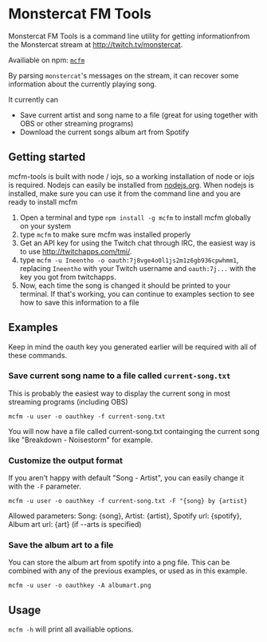 # Monstercat FM Tools
Monstercat FM Tools is a command line utility for getting informationfrom the
Monstercat stream at http://twitch.tv/monstercat.

Availiable on npm: [`mcfm`](https://www.npmjs.com/package/mcfm)

By parsing `monstercat`'s messages on the stream, it can recover some information about the currently playing song.

It currently can
- Save current artist and song name to a file (great for using together with OBS or other streaming programs)
- Download the current songs album art from Spotify

## Getting started
mcfm-tools is built with node / iojs, so a working installation of node or iojs is required. Nodejs can easily be
installed from [nodejs.org](https://nodejs.org/). When nodejs is installed, make sure you can use it from the command
line and you are ready to install mcfm

1. Open a terminal and type `npm install -g mcfm` to install mcfm globally on your system
2. type `mcfm` to make sure mcfm was installed properly
3. Get an API key for using the Twitch chat through IRC, the easiest way is to use http://twitchapps.com/tmi/.
4. type `mcfm -u Ineentho -o oauth:7j8vge4o0l1js2m1z6gb936cpwhmm1`, replacing `Ineentho` with your Twitch username
and `oauth:7j...` with the key you got from twitchapps.
5. Now, each time the song is changed it should be printed to your terminal. If that's working, you can continue to
examples section to see how to save this information to a file

## Examples
Keep in mind the oauth key you generated earlier will be required with all of these commands.

### Save current song name to a file called `current-song.txt`
This is probably the easiest way to display the current song in most streaming programs (including OBS)
```
mcfm -u user -o oauthkey -f current-song.txt
```

You will now have a file called current-song.txt containging the current song like "Breakdown - Noisestorm" for example.

### Customize the output format
If you aren't happy with default "Song - Artist", you can easily change it with the `-F` parameter.
```
mcfm -u user -o oauthkey -f current-song.txt -F "{song} by {artist}
```
Allowed parameters: Song: {song}, Artist: {artist}, Spotify url: {spotify}, Album art url: {art} (if --arts is specified)

### Save the album art to a file
You can store the album art from spotify into a png file. This can be combined with any of the previous examples, or
used as in this example.
```
mcfm -u user -o oauthkey -A albumart.png
```

## Usage
`mcfm -h` will print all availiable options.
